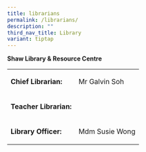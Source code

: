 ```yaml
---
title: librarians
permalink: /librarians/
description: ""
third_nav_title: Library
variant: tiptap
---
```

<p><strong>Shaw Library &amp; Resource Centre</strong>
</p>
<table style="minWidth: 50px">
<colgroup>
<col>
<col>
</colgroup>
<tbody>
<tr>
<td rowspan="1" colspan="1">
<p><strong>Chief Librarian:</strong>
</p>
</td>
<td rowspan="1" colspan="1">
<p>Mr Galvin Soh</p>
</td>
</tr>
<tr>
<td rowspan="1" colspan="1">
<p><strong>Teacher Librarian:</strong>
</p>
</td>
<td rowspan="1" colspan="1">
<p></p>
</td>
</tr>
<tr>
<td rowspan="1" colspan="1">
<p><strong>Library Officer:</strong>
</p>
</td>
<td rowspan="1" colspan="1">
<p>Mdm Susie Wong</p>
</td>
</tr>
</tbody>
</table>
<p></p>